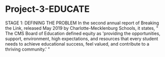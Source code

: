 # Project-3-EDUCATE

STAGE 1: DEFINING THE PROBLEM
In the second annual report of Breaking the Link, released May 2019 by Charlotte-Mecklenburg Schools, it states,
"
The CMS Board of Education defined equity as 'providing the opportunities, support, environment, high expectations, and resources that every student needs to achieve
educational success, feel valued, and contribute to a thriving community.'
"
